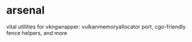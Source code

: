 # arsenal
vital utilities for vkngwrapper: vulkanmemoryallocator port, cgo-friendly fence helpers, and more
